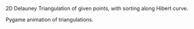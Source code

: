 2D Delauney Triangulation of given points, with sorting along Hibert curve.

Pygame animation of triangulations.
